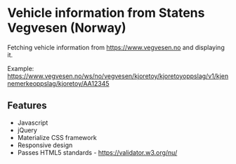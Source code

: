 # Vehicle information from Statens Vegvesen (Norway)

 Fetching vehicle information from https://www.vegvesen.no and displaying it.
 
 Example: https://www.vegvesen.no/ws/no/vegvesen/kjoretoy/kjoretoyoppslag/v1/kjennemerkeoppslag/kjoretoy/AA12345 
 
 ## Features
 
 - Javascript
 - jQuery
 - Materialize CSS framework
 - Responsive design
 - Passes HTML5 standards - https://validator.w3.org/nu/
